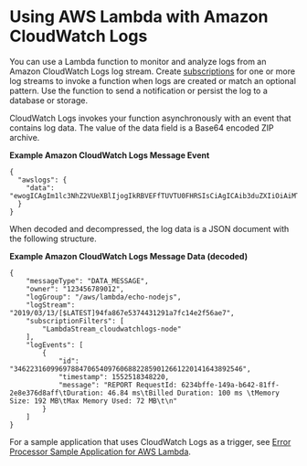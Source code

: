 # Using AWS Lambda with Amazon CloudWatch Logs<a name="services-cloudwatchlogs"></a>

You can use a Lambda function to monitor and analyze logs from an Amazon CloudWatch Logs log stream\. Create [subscriptions](https://docs.aws.amazon.com/AmazonCloudWatch/latest/DeveloperGuide/Subscriptions.html) for one or more log streams to invoke a function when logs are created or match an optional pattern\. Use the function to send a notification or persist the log to a database or storage\.

CloudWatch Logs invokes your function asynchronously with an event that contains log data\. The value of the data field is a Base64 encoded ZIP archive\.

**Example Amazon CloudWatch Logs Message Event**  

```
{
  "awslogs": {
    "data": "ewogICAgIm1lc3NhZ2VUeXBlIjogIkRBVEFfTUVTU0FHRSIsCiAgICAib3duZXIiOiAiMTIzNDU2Nzg5MDEyIiwKICAgICJsb2dHcm91cCI6I..."
  }
}
```

When decoded and decompressed, the log data is a JSON document with the following structure\.

**Example Amazon CloudWatch Logs Message Data \(decoded\)**  

```
{
    "messageType": "DATA_MESSAGE",
    "owner": "123456789012",
    "logGroup": "/aws/lambda/echo-nodejs",
    "logStream": "2019/03/13/[$LATEST]94fa867e5374431291a7fc14e2f56ae7",
    "subscriptionFilters": [
        "LambdaStream_cloudwatchlogs-node"
    ],
    "logEvents": [
        {
            "id": "34622316099697884706540976068822859012661220141643892546",
            "timestamp": 1552518348220,
            "message": "REPORT RequestId: 6234bffe-149a-b642-81ff-2e8e376d8aff\tDuration: 46.84 ms\tBilled Duration: 100 ms \tMemory Size: 192 MB\tMax Memory Used: 72 MB\t\n"
        }
    ]
}
```

For a sample application that uses CloudWatch Logs as a trigger, see [Error Processor Sample Application for AWS Lambda](sample-errorprocessor.md)\.